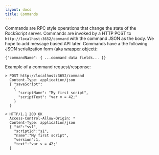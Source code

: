 ```yaml
---
layout: docs
title: Commands
---
```


Commands are RPC style operations that change the state of the RockScript server.
Commands are invoked by a HTTP POST to `http://localhost:3652/command` with the command
JSON as the body.  We hope to add message based API later.
Commands have a the following JSON serialization form
(aka [wrapper object](https://fasterxml.github.io/jackson-annotations/javadoc/2.9/com/fasterxml/jackson/annotation/JsonTypeInfo.As.html#WRAPPER_OBJECT)):
```
{"commandName": { ...command data fields... }}
```
Example of a command request/response:
```
> POST http://localhost:3652/command
  Content-Type: application/json
  { "saveScript":
    {
      "scriptName": "My first script",
      "scriptText": "var v = 42;"
    }
  }

< HTTP/1.1 200 OK
  Access-Control-Allow-Origin: *
  Content-Type: application/json
  { "id":"sv1",
    "scriptId":"s1",
    "name":"My first script",
    "version":1,
    "text":"var v = 42;"
  }
```
